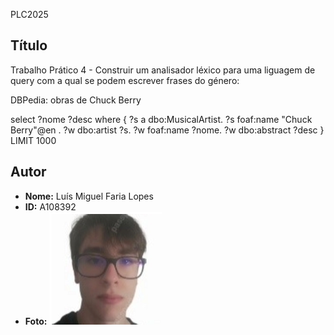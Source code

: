  PLC2025

## Título
Trabalho Prático 4 - Construir um analisador léxico para uma liguagem de query com a qual se podem escrever frases do
género:

DBPedia: obras de Chuck Berry

select ?nome ?desc where {
    ?s a dbo:MusicalArtist.
    ?s foaf:name "Chuck Berry"@en .
    ?w dbo:artist ?s.
    ?w foaf:name ?nome.
    ?w dbo:abstract ?desc
} LIMIT 1000

## Autor
- **Nome:** Luís Miguel Faria Lopes  
- **ID:** A108392  
- **Foto:** ![Foto](Foto_Luis.png)
